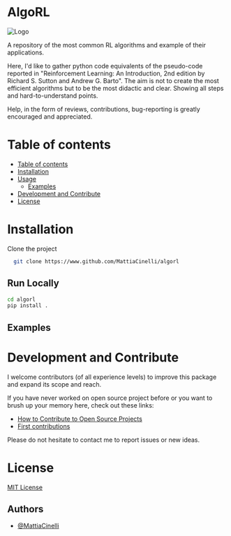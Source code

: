 # AlgoRL

![Logo](https://github.com/MattiaCinelli/AlgoRL/tree/master/commons/AlgoRL.png)
<!-- <img src="common/pybiscuit.png" width=125 height=128 align='right'> -->

A repository of the most common RL algorithms and example of their applications.

Here, I'd like to gather python code equivalents of the pseudo-code reported in "Reinforcement Learning: An Introduction, 2nd edition
by Richard S. Sutton and Andrew G. Barto". The aim is not to create the most efficient algorithms but to be the most didactic and clear.
Showing all steps and hard-to-understand points.

Help, in the form of reviews, contributions, bug-reporting is greatly encouraged and appreciated.

<!-- Add badges from somewhere like: [shields.io](https://shields.io/) -->


# Table of contents
- [Table of contents](#table-of-contents)
- [Installation](#installation)
- [Usage](#usage)
    - [Examples](#Examples)
- [Development and Contribute](#development-and-contribute)
- [License](#license)

# Installation
Clone the project

```bash
  git clone https://www.github.com/MattiaCinelli/algorl
```

## Run Locally
```bash
cd algorl
pip install .
```

<!-- # Usage
```python
pip install --upgrade pip
...
``` -->

## Examples

# Development and Contribute
I welcome contributors (of all experience levels) to improve this package and expand its scope and reach.

If you have never worked on open source project before or you want to brush up your memory here, check out these links:
- [How to Contribute to Open Source Projects](https://github.com/firstcontributions/first-contributions)
- [First contributions](https://github.com/firstcontributions/first-contributions)

Please do not hesitate to contact me to report issues or new ideas.

# License

[MIT License](https://github.com/MattiaCinelli/AlgoRL/blob/master/LICENSE)

## Authors
- [@MattiaCinelli](https://www.github.com/MattiaCinelli)

<!-- ![Footer](https:... .png?raw=true) -->
  


